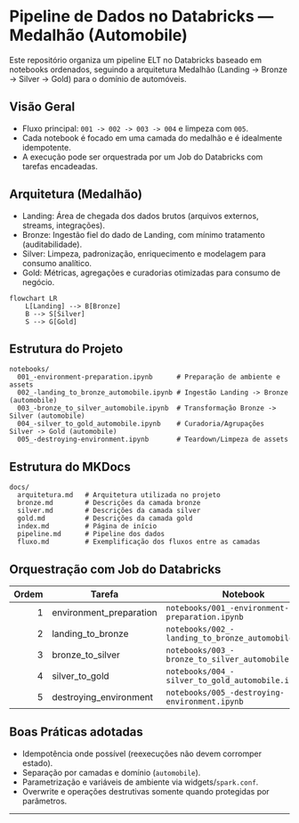 # Pipeline de Dados no Databricks — Medalhão (Automobile)

Este repositório organiza um pipeline ELT no Databricks baseado em notebooks ordenados, seguindo a arquitetura Medalhão (Landing -> Bronze -> Silver -> Gold) para o domínio de automóveis.

## Visão Geral
- Fluxo principal: `001 -> 002 -> 003 -> 004` e limpeza com `005`.
- Cada notebook é focado em uma camada do medalhão e é idealmente idempotente.
- A execução pode ser orquestrada por um Job do Databricks com tarefas encadeadas.

## Arquitetura (Medalhão)
- Landing: Área de chegada dos dados brutos (arquivos externos, streams, integrações).
- Bronze: Ingestão fiel do dado de Landing, com mínimo tratamento (auditabilidade).
- Silver: Limpeza, padronização, enriquecimento e modelagem para consumo analítico.
- Gold: Métricas, agregações e curadorias otimizadas para consumo de negócio.

```mermaid
flowchart LR
    L[Landing] --> B[Bronze]
    B --> S[Silver]
    S --> G[Gold]
```

## Estrutura do Projeto
```
notebooks/
  001_-environment-preparation.ipynb      # Preparação de ambiente e assets
  002_-landing_to_bronze_automobile.ipynb # Ingestão Landing -> Bronze (automobile)
  003_-bronze_to_silver_automobile.ipynb  # Transformação Bronze -> Silver (automobile)
  004_-silver_to_gold_automobile.ipynb    # Curadoria/Agrupações Silver -> Gold (automobile)
  005_-destroying-environment.ipynb       # Teardown/Limpeza de assets
```
## Estrutura do MKDocs
```
docs/
  arquitetura.md   # Arquitetura utilizada no projeto
  bronze.md        # Descrições da camada bronze
  silver.md        # Descrições da camada silver
  gold.md          # Descrições da camada gold
  index.md         # Página de início
  pipeline.md      # Pipeline dos dados
  fluxo.md         # Exemplificação dos fluxos entre as camadas
```


## Orquestração com Job do Databricks

| Ordem | Tarefa | Notebook |
|------:|--------|----------|
| 1 | environment_preparation | `notebooks/001_-environment-preparation.ipynb` |
| 2 | landing_to_bronze | `notebooks/002_-landing_to_bronze_automobile.ipynb` |
| 3 | bronze_to_silver | `notebooks/003_-bronze_to_silver_automobile.ipynb` |
| 4 | silver_to_gold | `notebooks/004_-silver_to_gold_automobile.ipynb` |
| 5 | destroying_environment | `notebooks/005_-destroying-environment.ipynb` |

## Boas Práticas adotadas
- Idempotência onde possível (reexecuções não devem corromper estado).
- Separação por camadas e domínio (`automobile`).
- Parametrização e variáveis de ambiente via widgets/`spark.conf`.
- Overwrite e operações destrutivas somente quando protegidas por parâmetros.

---
